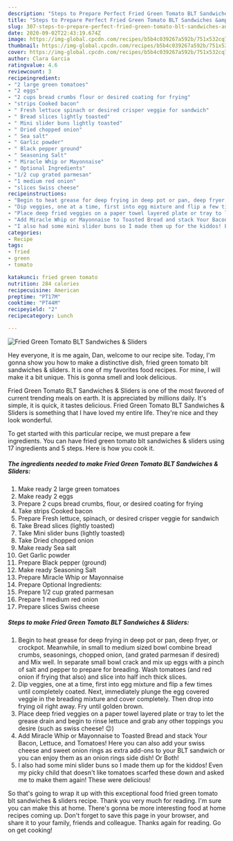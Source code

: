 ```yaml
---
description: "Steps to Prepare Perfect Fried Green Tomato BLT Sandwiches &amp;amp; Sliders"
title: "Steps to Prepare Perfect Fried Green Tomato BLT Sandwiches &amp;amp; Sliders"
slug: 307-steps-to-prepare-perfect-fried-green-tomato-blt-sandwiches-and-amp-sliders
date: 2020-09-02T22:43:19.674Z
image: https://img-global.cpcdn.com/recipes/b5b4c039267a592b/751x532cq70/fried-green-tomato-blt-sandwiches-sliders-recipe-main-photo.jpg
thumbnail: https://img-global.cpcdn.com/recipes/b5b4c039267a592b/751x532cq70/fried-green-tomato-blt-sandwiches-sliders-recipe-main-photo.jpg
cover: https://img-global.cpcdn.com/recipes/b5b4c039267a592b/751x532cq70/fried-green-tomato-blt-sandwiches-sliders-recipe-main-photo.jpg
author: Clara Garcia
ratingvalue: 4.6
reviewcount: 3
recipeingredient:
- "2 large green tomatoes"
- "2 eggs"
- "2 cups bread crumbs flour or desired coating for frying"
- "strips Cooked bacon"
- " Fresh lettuce spinach or desired crisper veggie for sandwich"
- " Bread slices lightly toasted"
- " Mini slider buns lightly toasted"
- " Dried chopped onion"
- " Sea salt"
- " Garlic powder"
- " Black pepper ground"
- " Seasoning Salt"
- " Miracle Whip or Mayonnaise"
- " Optional Ingredients"
- "1/2 cup grated parmesan"
- "1 medium red onion"
- "slices Swiss cheese"
recipeinstructions:
- "Begin to heat grease for deep frying in deep pot or pan, deep fryer, or crockpot. Meanwhile, in small to medium sized bowl combine bread crumbs, seasonings, chopped onion, (and grated parmesan if desired) and Mix well. In separate small bowl crack and mix up eggs with a pinch of salt and pepper to prepare for breading. Wash tomatoes (and red onion if frying that also) and slice into half inch thick slices."
- "Dip veggies, one at a time, first into egg mixture and flip a few times until completely coated. Next, immediately plunge the egg covered veggie in the breading mixture and cover completely. Then drop into frying oil right away. Fry until golden brown."
- "Place deep fried veggies on a paper towel layered plate or tray to let the grease drain and begin to rinse lettuce and grab any other toppings you desire (such as swiss cheese! 😉)"
- "Add Miracle Whip or Mayonnaise to Toasted Bread and stack Your Bacon, Lettuce, and Tomatoes! Here you can also add your swiss cheese and sweet onion rings as extra add-ons to your BLT sandwich or you can enjoy them as an onion rings side dish! Or Both!"
- "I also had some mini slider buns so I made them up for the kiddos! Even my picky child that doesn&#39;t like tomatoes scarfed these down and asked me to make them again! These were delicious!"
categories:
- Recipe
tags:
- fried
- green
- tomato

katakunci: fried green tomato 
nutrition: 284 calories
recipecuisine: American
preptime: "PT17M"
cooktime: "PT44M"
recipeyield: "2"
recipecategory: Lunch

---
```



![Fried Green Tomato BLT Sandwiches &amp; Sliders](https://img-global.cpcdn.com/recipes/b5b4c039267a592b/751x532cq70/fried-green-tomato-blt-sandwiches-sliders-recipe-main-photo.jpg)

Hey everyone, it is me again, Dan, welcome to our recipe site. Today, I'm gonna show you how to make a distinctive dish, fried green tomato blt sandwiches &amp; sliders. It is one of my favorites food recipes. For mine, I will make it a bit unique. This is gonna smell and look delicious.



Fried Green Tomato BLT Sandwiches &amp; Sliders is one of the most favored of current trending meals on earth. It is appreciated by millions daily. It's simple, it is quick, it tastes delicious. Fried Green Tomato BLT Sandwiches &amp; Sliders is something that I have loved my entire life. They're nice and they look wonderful.


To get started with this particular recipe, we must prepare a few ingredients. You can have fried green tomato blt sandwiches &amp; sliders using 17 ingredients and 5 steps. Here is how you cook it.

<!--inarticleads1-->

##### The ingredients needed to make Fried Green Tomato BLT Sandwiches &amp; Sliders:

1. Make ready 2 large green tomatoes
1. Make ready 2 eggs
1. Prepare 2 cups bread crumbs, flour, or desired coating for frying
1. Take strips Cooked bacon
1. Prepare  Fresh lettuce, spinach, or desired crisper veggie for sandwich
1. Take  Bread slices (lightly toasted)
1. Take  Mini slider buns (lightly toasted)
1. Take  Dried chopped onion
1. Make ready  Sea salt
1. Get  Garlic powder
1. Prepare  Black pepper (ground)
1. Make ready  Seasoning Salt
1. Prepare  Miracle Whip or Mayonnaise
1. Prepare  Optional Ingredients:
1. Prepare 1/2 cup grated parmesan
1. Prepare 1 medium red onion
1. Prepare slices Swiss cheese




<!--inarticleads2-->

##### Steps to make Fried Green Tomato BLT Sandwiches &amp; Sliders:

1. Begin to heat grease for deep frying in deep pot or pan, deep fryer, or crockpot. Meanwhile, in small to medium sized bowl combine bread crumbs, seasonings, chopped onion, (and grated parmesan if desired) and Mix well. In separate small bowl crack and mix up eggs with a pinch of salt and pepper to prepare for breading. Wash tomatoes (and red onion if frying that also) and slice into half inch thick slices.
1. Dip veggies, one at a time, first into egg mixture and flip a few times until completely coated. Next, immediately plunge the egg covered veggie in the breading mixture and cover completely. Then drop into frying oil right away. Fry until golden brown.
1. Place deep fried veggies on a paper towel layered plate or tray to let the grease drain and begin to rinse lettuce and grab any other toppings you desire (such as swiss cheese! 😉)
1. Add Miracle Whip or Mayonnaise to Toasted Bread and stack Your Bacon, Lettuce, and Tomatoes! Here you can also add your swiss cheese and sweet onion rings as extra add-ons to your BLT sandwich or you can enjoy them as an onion rings side dish! Or Both!
1. I also had some mini slider buns so I made them up for the kiddos! Even my picky child that doesn&#39;t like tomatoes scarfed these down and asked me to make them again! These were delicious!




So that's going to wrap it up with this exceptional food fried green tomato blt sandwiches &amp; sliders recipe. Thank you very much for reading. I'm sure you can make this at home. There's gonna be more interesting food at home recipes coming up. Don't forget to save this page in your browser, and share it to your family, friends and colleague. Thanks again for reading. Go on get cooking!
